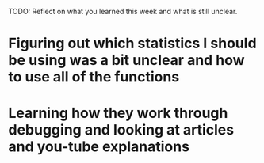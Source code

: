TODO: Reflect on what you learned this week and what is still unclear.

# Figuring out which statistics I should be using was a bit unclear and how to use all of the functions

# Learning how they work through debugging and looking at articles and you-tube explanations
